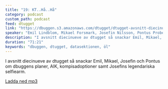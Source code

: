 ```yaml
---
title: "19: KT..Hå..Hå"
category: podcast
custom_path: podcast
feed: dtugget
link: "https://dbuggen.s3.amazonaws.com/dtugget/dtugget-avsnitt-diecinueve.mp3"
speaker: "Emil Lindblom, Mikael Forsmark, Josefin Nilsson, Pontus Proberg"
description: "I avsnitt diecinueve av dtugget så snackar Emil, Mikael, Josefin och Pontus om dbuggens planer, AIK, kompisadoptioner samt Josefins legendariska selfiearm."
duration: "71:21"
keywords: "dbuggen, dtugget, datasektionen, öl"
---
```

<script src="/audiojs/audio.min.js"></script>
<script>
  audiojs.events.ready(function() {
    var as = audiojs.createAll();
  });
</script>

I avsnitt diecinueve av dtugget så snackar Emil, Mikael, Josefin och Pontus om dbuggens planer, AIK, kompisadoptioner samt Josefins legendariska selfiearm.

<audio src="{{ page.link }}" preload="auto"></audio>

<p class="center">
  <a class="center" href="{{ page.link }}">Ladda ned mp3</a>
</p>
